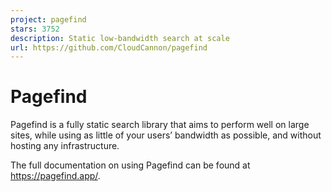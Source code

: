 ```yaml
---
project: pagefind
stars: 3752
description: Static low-bandwidth search at scale
url: https://github.com/CloudCannon/pagefind
---
```


Pagefind
========

Pagefind is a fully static search library that aims to perform well on large sites, while using as little of your users’ bandwidth as possible, and without hosting any infrastructure.

The full documentation on using Pagefind can be found at https://pagefind.app/.

